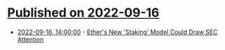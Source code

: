 # [Published on 2022-09-16](index.md)

* [2022-09-16, 14:00:00](https://news.slashdot.org/story/22/09/16/1353202/ethers-new-staking-model-could-draw-sec-attention?utm_source=rss1.0mainlinkanon&utm_medium=feed) - [Ether's New 'Staking' Model Could Draw SEC Attention](https://news.slashdot.org/story/22/09/16/1353202/ethers-new-staking-model-could-draw-sec-attention?utm_source=rss1.0mainlinkanon&utm_medium=feed)
